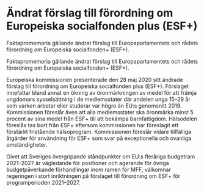 # Ändrat förslag till förordning om Europeiska socialfonden plus (ESF+)

Faktapromemoria gällande ändrat förslag till Europaparlamentets och rådets förordning om Europeiska socialfonden+ (ESF+).

Faktapromemoria gällande ändrat förslag till Europaparlamentets och rådets förordning om Europeiska socialfonden+ (ESF+).

Europeiska kommissionen presenterade den 28 maj 2020 sitt ändrade förslag till förordning om Europeiska socialfonden plus (ESF+). Förslaget innefattar bland annat en ökning av öronmärkningen av medel för att främja ungdomars sysselsättning i de medlemsstater där andelen unga 15–29 år som varken arbetar eller studerar var högre än EU:s genomsnitt 2019. Kommissionen föreslår även att alla medlemsstater ska öronmärka minst 5 procent av sina medel från ESF+ till att bekämpa barnfattigdom. Hälsodelen föreslås tas bort från ESF+ eftersom kommissionen har föreslagit ett förstärkt fristående hälsoprogram. Kommissionen föreslår vidare tillfälliga åtgärder för användning för ESF+ som svar på exceptionella och ovanliga omständigheter.

Givet att Sveriges övergripande ståndpunkter om EU:s fleråriga budgetram 2021–2027 är vägledande för positioner och agerande för övriga budgetpåverkande förhandlingar inom ramen för MFF, välkomnar regeringen i stort inriktningen på förslaget till förordning om ESF+ för programperioden 2021–2027.
